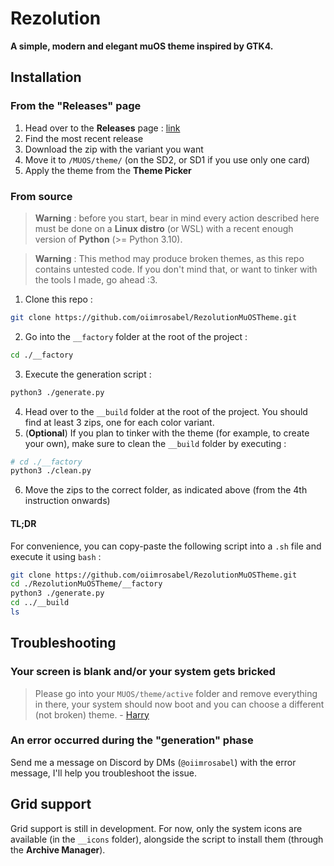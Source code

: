 # Rezolution
**A simple, modern and elegant muOS theme inspired by GTK4.**

## Installation
### From the "Releases" page
1. Head over to the **Releases** page : [link](https://github.com/oiimrosabel/RezolutionMuOSTheme)
2. Find the most recent release
3. Download the zip with the variant you want
4. Move it to `/MUOS/theme/` (on the SD2, or SD1 if you use only one card)
5. Apply the theme from the **Theme Picker**

### From source
> **Warning** : before you start, bear in mind every action described here must be done on a **Linux distro** (or WSL) with a recent enough version of **Python** (>= Python 3.10).

> **Warning** : This method may produce broken themes, as this repo contains untested code. If you don't mind that, or want to tinker with the tools I made, go ahead :3.

1. Clone this repo :
```bash
git clone https://github.com/oiimrosabel/RezolutionMuOSTheme.git
```
2. Go into the `__factory` folder at the root of the project :
```bash
cd ./__factory
```
3. Execute the generation script :
```bash
python3 ./generate.py
```
4. Head over to the `__build` folder at the root of the project. You should find at least 3 zips, one for each color variant.
5. (**Optional**) If you plan to tinker with the theme (for example, to create your own), make sure to clean the `__build` folder by executing :
```bash
# cd ./__factory
python3 ./clean.py
```
6. Move the zips to the correct folder, as indicated above (from the 4th instruction onwards)

#### TL;DR
For convenience, you can copy-paste the following script into a `.sh` file and execute it using `bash` :

```bash
git clone https://github.com/oiimrosabel/RezolutionMuOSTheme.git
cd ./RezolutionMuOSTheme/__factory
python3 ./generate.py
cd ../__build
ls
```

## Troubleshooting
### Your screen is blank and/or your system gets bricked
> Please go into your `MUOS/theme/active` folder and remove everything in there, your system should now boot and you can choose a different (not broken) theme. - [Harry](https://hmcneill46.github.io/muOS-MinUIfied-Theme-Generator/)

### An error occurred during the "generation" phase
Send me a message on Discord by DMs (`@oiimrosabel`) with the error message, I'll help you troubleshoot the issue.

## Grid support
Grid support is still in development. For now, only the system icons are available (in the `__icons` folder), alongside the script to install them (through the **Archive Manager**).